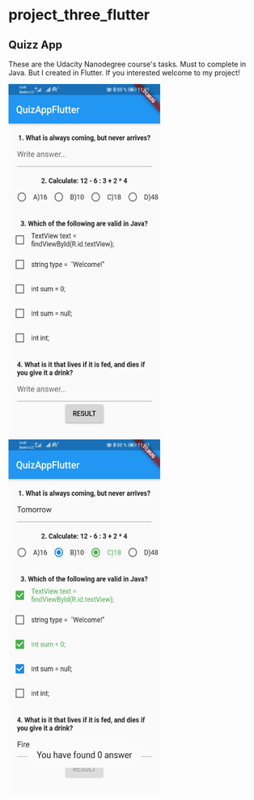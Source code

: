 # project_three_flutter

## Quizz App

These are the Udacity Nanodegree course's tasks. Must to complete in Java. But I created in Flutter.
If you interested welcome to my project!


<img src="screenshots/project_three1.jpg" height = "700" width = "300">
<img src="screenshots/project_three2.jpg" height = "700" width = "300">
